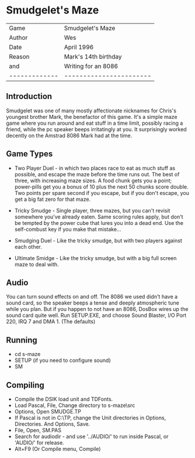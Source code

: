 # Smudgelet's Maze

|             |                       |
|-------------|-----------------------|
| Game        | Smudgelet's Maze      |
| Author      | Wes                   |
| Date        | April 1996            |
| Reason      | Mark's 14th birthday  |
|    and      | Writing for an 8086   |
|-------------|-----------------------|

## Introduction

Smudgelet was one of many mostly affectionate nicknames for Chris's 
youngest brother Mark, the benefactor of this game. It's a simple
maze game where you run around and eat stuff in a time limit, possibly
racing a friend, while the pc speaker beeps irritatingly at you. It 
surprisingly worked decently on the Amstrad 8086 Mark had at the time.

## Game Types

* Two Player Duel - in which two places race to eat as much stuff as possible, 
and escape the maze before the time runs out. The best of three, with 
increasing maze sizes. A food chunk gets you a point; power-pills get you a 
bonus of 10 plus the next 50 chunks score double. Two points per spare second if
you escape, but if you don't escape, you get a big fat zero for that maze.

* Tricky Smudge - Single player, three mazes, but you can't revisit 
somewhere you've already eaten. Same scoring rules apply, but don't be 
tempted by the power cube that lures you into a dead end. Use the self-combust
key if you make that mistake...

* Smudging Duel - Like the tricky smudge, but with two players against each other.

* Ultimate Smidge - Like the tricky smudge, but with a big full screen maze to deal with.

## Audio

You can turn sound effects on and off. The 8086 we used didn't have a sound
card, so the speaker beeps a tense and deeply atmospheric tune while you plan. But
if you happen to not have an 8086, DosBox wires up the sound card quite well. Run
SETUP.EXE, and choose Sound Blaster, I/O Port 220, IRQ 7 and DMA 1. (The defaults)

## Running

* cd s-maze
* SETUP (if you need to configure sound)
* SM

## Compiling

* Compile the DSIK load unit and TDFonts.
* Load Pascal, File, Change directory to s-maze\src
* Options, Open SMUDGE.TP
* If Pascal is not in C:\TP, change the Unit directories in Options, Directories. And Options, Save.
* File, Open, SM.PAS
* Search for audiodir - and use '../AUDIO/' to run inside Pascal, or 'AUDIO/' for release.
* Alt+F9 (Or Compile menu, Compile)

